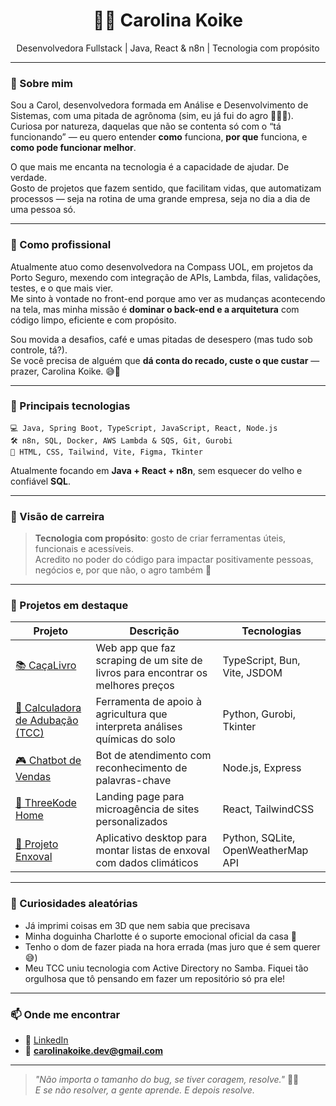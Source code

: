 <h1 align="center">👩‍💻 Carolina Koike</h1>

<p align="center">
  Desenvolvedora Fullstack | Java, React & n8n | Tecnologia com propósito
</p>

---

### 🌟 Sobre mim

Sou a Carol, desenvolvedora formada em Análise e Desenvolvimento de Sistemas, com uma pitada de agrônoma (sim, eu já fui do agro 👩‍🌾🌽).  
Curiosa por natureza, daquelas que não se contenta só com o “tá funcionando” — eu quero entender **como** funciona, **por que** funciona, e **como pode funcionar melhor**.

O que mais me encanta na tecnologia é a capacidade de ajudar. De verdade.  
Gosto de projetos que fazem sentido, que facilitam vidas, que automatizam processos — seja na rotina de uma grande empresa, seja no dia a dia de uma pessoa só.

---

### 💼 Como profissional

Atualmente atuo como desenvolvedora na Compass UOL, em projetos da Porto Seguro, mexendo com integração de APIs, Lambda, filas, validações, testes, e o que mais vier.  
Me sinto à vontade no front-end porque amo ver as mudanças acontecendo na tela, mas minha missão é **dominar o back-end e a arquitetura** com código limpo, eficiente e com propósito.

Sou movida a desafios, café e umas pitadas de desespero (mas tudo sob controle, tá?).  
Se você precisa de alguém que **dá conta do recado, custe o que custar** — prazer, Carolina Koike. 😅💪

---

### 🔧 Principais tecnologias

```text
💻 Java, Spring Boot, TypeScript, JavaScript, React, Node.js
🛠️ n8n, SQL, Docker, AWS Lambda & SQS, Git, Gurobi
🎨 HTML, CSS, Tailwind, Vite, Figma, Tkinter
```

Atualmente focando em **Java + React + n8n**, sem esquecer do velho e confiável **SQL**.

---

### 🧠 Visão de carreira

> **Tecnologia com propósito**: gosto de criar ferramentas úteis, funcionais e acessíveis.  
> Acredito no poder do código para impactar positivamente pessoas, negócios e, por que não, o agro também 🌾

---

### 🧪 Projetos em destaque

| Projeto | Descrição | Tecnologias |
|--------|-----------|-------------|
| [📚 CaçaLivro](https://github.com/carolinakoike/books-scraper) | Web app que faz scraping de um site de livros para encontrar os melhores preços | TypeScript, Bun, Vite, JSDOM |
| [🧪 Calculadora de Adubação (TCC)](https://github.com/carolinakoike/calculadora-adubacao) | Ferramenta de apoio à agricultura que interpreta análises químicas do solo | Python, Gurobi, Tkinter |
| [🎮 Chatbot de Vendas](https://github.com/carolinakoike/chatbot-vendas) | Bot de atendimento com reconhecimento de palavras-chave | Node.js, Express |
| [🎨 ThreeKode Home](https://github.com/carolinakoike/threekode-home) | Landing page para microagência de sites personalizados | React, TailwindCSS |
| [👶 Projeto Enxoval](https://github.com/carolinakoike/projeto-enxoval) | Aplicativo desktop para montar listas de enxoval com dados climáticos | Python, SQLite, OpenWeatherMap API |

---

### 🐾 Curiosidades aleatórias

- Já imprimi coisas em 3D que nem sabia que precisava  
- Minha doguinha Charlotte é o suporte emocional oficial da casa 🐶  
- Tenho o dom de fazer piada na hora errada (mas juro que é sem querer 😅)  
- Meu TCC uniu tecnologia com Active Directory no Samba. Fiquei tão orgulhosa que tô pensando em fazer um repositório só pra ele!

---

### 📫 Onde me encontrar

- 💼 [LinkedIn](https://www.linkedin.com/in/carolina-koike/)
- 📧 **carolinakoike.dev@gmail.com**

---

> _"Não importa o tamanho do bug, se tiver coragem, resolve."_ 🐞🔥  
> _E se não resolver, a gente aprende. E depois resolve._

